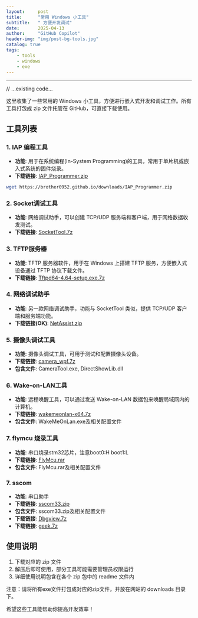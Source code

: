 ```yaml
---
layout:     post
title:      "常用 Windows 小工具"
subtitle:   " 方便开发调试"
date:       2025-04-13
author:     "GitHub Copilot"
header-img: "img/post-bg-tools.jpg"
catalog: true
tags:
    - tools
    - windows
    - exe
---
```


---
// ...existing code...

这里收集了一些常用的 Windows 小工具，方便进行嵌入式开发和调试工作。所有工具打包成 zip 文件托管在 GitHub，可直接下载使用。

## 工具列表

### 1. IAP 编程工具

*   **功能**: 用于在系统编程(In-System Programming)的工具，常用于单片机或嵌入式系统的固件烧录。
*   **下载链接**: [IAP_Programmer.zip](/downloads/IAP_Programmer.zip)
```bash
wget https://brother0952.github.io/downloads/IAP_Programmer.zip
```

### 2. Socket调试工具

*   **功能**: 网络调试助手，可以创建 TCP/UDP 服务端和客户端，用于网络数据收发测试。
*   **下载链接**: [SocketTool.7z](/downloads/SocketTool.7z)

### 3. TFTP服务器

*   **功能**: TFTP 服务器软件，用于在 Windows 上搭建 TFTP 服务，方便嵌入式设备通过 TFTP 协议下载文件。
*   **下载链接**: [Tftpd64-4.64-setup.exe.7z](/downloads/Tftpd64-4.64-setup.exe.7z)

### 4. 网络调试助手

*   **功能**: 另一款网络调试助手，功能与 SocketTool 类似，提供 TCP/UDP 客户端和服务端功能。
*   **下载链接(OK)**: [NetAssist.zip](/downloads/NetAssist.zip)

### 5. 摄像头调试工具

*   **功能**: 摄像头调试工具，可用于测试和配置摄像头设备。
*   **下载链接**: [camera_wpf.7z](/downloads/camera_wpf.7z)
*   **包含文件**: CameraTool.exe, DirectShowLib.dll

### 6. Wake-on-LAN工具

*   **功能**: 远程唤醒工具，可以通过发送 Wake-on-LAN 数据包来唤醒局域网内的计算机。
*   **下载链接**: [wakemeonlan-x64.7z](/downloads/wakemeonlan-x64.7z)
*   **包含文件**: WakeMeOnLan.exe及相关配置文件


### 7. flymcu 烧录工具

*   **功能**: 串口烧录stm32芯片，注意boot0:H boot1:L
*   **下载链接**: [FlyMcu.rar](/downloads/FlyMcu.rar)
*   **包含文件**: FlyMcu.rar及相关配置文件

### 7. sscom

*   **功能**: 串口助手
*   **下载链接**: [sscom33.zip](/downloads/sscom33.zip)
*   **包含文件**: sscom33.zip及相关配置文件
*   **下载链接**: [Dbgview.7z](/downloads/Dbgview.7z)
*   **下载链接**: [geek.7z](/downloads/geek.7z)

## 使用说明

1. 下载对应的 zip 文件
2. 解压后即可使用，部分工具可能需要管理员权限运行
3. 详细使用说明包含在各个 zip 包中的 readme 文件内

注意：请将所有exe文件打包成对应的zip文件，并放在网站的 downloads 目录下。

希望这些工具能帮助你提高开发效率！